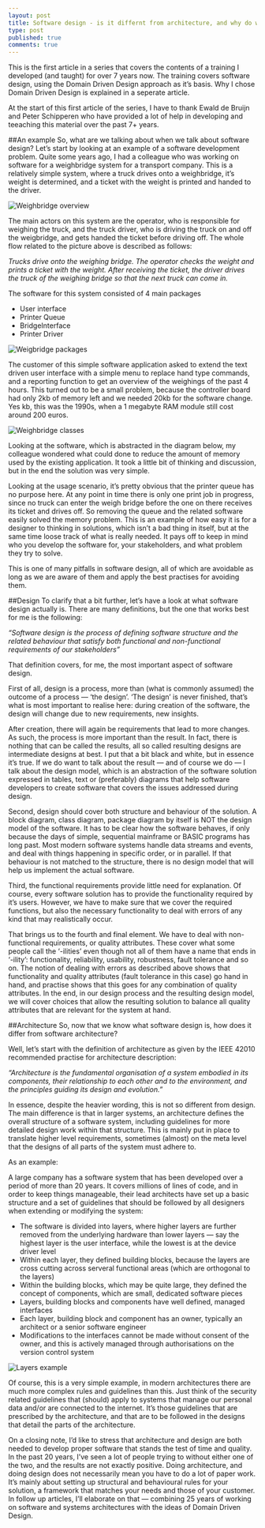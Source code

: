 ```yaml
---
layout: post
title: Software design - is it differnt from architecture, and why do we need it?
type: post
published: true
comments: true
---
```

This is the first article in a series that covers the contents of a training I developed (and taught) for over 7 years now. The training covers software design, using the Domain Driven Design approach as it’s basis. Why I chose Domain Driven Design is explained in a seperate article.

At the start of this first article of the series, I have to thank Ewald de Bruijn and Peter Schipperen who have provided a lot of help in developing and teeaching this material over the past 7+ years.

##An example
So, what are we talking about when we talk about software design? Let’s start by looking at an example of a software development problem.
Quite some years ago, I had a colleague who was working on software for a weighbridge system for a transport company. This is a relatively simple system, where a truck drives onto a weighbridge, it’s weight is determined, and a ticket with the weight is printed and handed to the driver.

![Weighbridge overview](https://dev-to-uploads.s3.amazonaws.com/i/9ngh429xlbn76r8vu27o.png)

The main actors on this system are the operator, who is responsible for weighing the truck, and the truck driver, who is driving the truck on and off the weigbridge, and gets handed the ticket before driving off.
The whole flow related to the picture above is described as follows:

*Trucks drive onto the weighing bridge. The operator checks the weight and prints a ticket with the weight. After receiving the ticket, the driver drives the truck of the weighing bridge so that the next truck can come in.*

The software for this system consisted of 4 main packages

* User interface
* Printer Queue
* BridgeInterface
* Printer Driver

![Weigbridge packages](https://dev-to-uploads.s3.amazonaws.com/i/bipqx81p0610ipru1x4g.png)

The customer of this simple software application asked to extend the text driven user interface with a simple menu to replace hand type commands, and a reporting function to get an overview of the weighings of the past 4 hours.
This turned out to be a small problem, because the controller board had only 2kb of memory left and we needed 20kb for the software change. Yes kb, this was the 1990s, when a 1 megabyte RAM module still cost around 200 euros.

![Weighbridge classes](https://dev-to-uploads.s3.amazonaws.com/i/gfj7508l6khmsbws27xq.png)

Looking at the software, which is abstracted in the diagram below, my colleague wondered what could done to reduce the amount of memory used by the existing application. It took a little bit of thinking and discussion, but in the end the solution was very simple.

Looking at the usage scenario, it’s pretty obvious that the printer queue has no purpose here. At any point in time there is only one print job in progress, since no truck can enter the weigh bridge before the one on there receives its ticket and drives off. So removing the queue and the related software easily solved the memory problem.
This is an example of how easy it is for a designer to thinking in solutions, which isn’t a bad thing in itself, but at the same time loose track of what is really needed. It pays off to keep in mind who you develop the software for, your stakeholders, and what problem they try to solve.

This is one of many pitfalls in software design, all of which are avoidable as long as we are aware of them and apply the best practises for avoiding them.

##Design
To clarify that a bit further, let’s have a look at what software design actually is. There are many definitions, but the one that works best for me is the following:

*“Software design is the process of defining software structure and the related behaviour that satisfy both functional and non-functional requirements of our stakeholders”*

That definition covers, for me, the most important aspect of software design.

First of all, design is a process, more than (what is commonly assumed) the outcome of a process — ‘the design’. ‘The design’ is never finished, that’s what is most important to realise here: during creation of the software, the design will change due to new requirements, new insights. 

After creation, there will again be requirements that lead to more changes. As such, the process is more important than the result. In fact, there is nothing that can be called the results, all so called resulting designs are intermediate designs at best. I put that a bit black and white, but in essence it’s true.
If we do want to talk about the result — and of course we do — I talk about the design model, which is an abstraction of the software solution expressed in tables, text or (preferably) diagrams that help software developers to create software that covers the issues addressed during design.

Second, design should cover both structure and behaviour of the solution. A block diagram, class diagram, package diagram by itself is NOT the design model of the software. It has to be clear how the software behaves, if only because the days of simple, sequential mainframe or BASIC programs has long past. Most modern software systems handle data streams and events, and deal with things happening in specific order, or in parallel. If that behaviour is not matched to the structure, there is no design model that will help us implement the actual software.

Third, the functional requirements provide little need for explanation. Of course, every software solution has to provide the functionality required by it’s users. However, we have to make sure that we cover the required functions, but also the necessary functionality to deal with errors of any kind that may realistically occur.

That brings us to the fourth and final element. We have to deal with non-functional requirements, or quality attributes. These cover what some people call the ‘-ilities’ even though not all of them have a name that ends in ‘-ility’: functionality, reliability, usability, robustness, fault tolerance and so on. The notion of dealing with errors as described above shows that functionality and quality attributes (fault tolerance in this case) go hand in hand, and practise shows that this goes for any combination of quality attributes.
In the end, in our design process and the resulting design model, we will cover choices that allow the resulting solution to balance all quality attributes that are relevant for the system at hand.

##Architecture
So, now that we know what software design is, how does it differ from software architecture?

Well, let’s start with the definition of architecture as given by the IEEE 42010 recommended practise for architecture description:

*“Architecture is the fundamental organisation of a system embodied in its components, their relationship to each other and to the environment, and the principles guiding its design and evolution.”*

In essence, despite the heavier wording, this is not so different from design. The main difference is that in larger systems, an architecture defines the overall structure of a software system, including guidelines for more detailed design work within that structure.
This is mainly put in place to translate higher level requirements, sometimes (almost) on the meta level that the designs of all parts of the system must adhere to.

As an example:

A large company has a software system that has been developed over a period of more than 20 years. It covers millions of lines of code, and in order to keep things manageable, their lead architects have set up a basic structure and a set of guidelines that should be followed by all designers when extending or modifying the system:

* The software is divided into layers, where higher layers are further removed from the underlying hardware than lower layers — say the highest layer is the user interface, while the lowest is at the device driver level
* Within each layer, they defined building blocks, because the layers are cross cutting across serveral functional areas (which are orthogonal to the layers)
* Within the building blocks, which may be quite large, they defined the concept of components, which are small, dedicated software pieces
* Layers, building blocks and components have well defined, managed interfaces
* Each layer, building block and component has an owner, typically an architect or a senior software engineer
* Modifications to the interfaces cannot be made without consent of the owner, and this is actively managed through authorisations on the version control system

![Layers example](https://dev-to-uploads.s3.amazonaws.com/i/h37z7neqfb0pdus7c6um.png)

Of course, this is a very simple example, in modern architectures there are much more complex rules and guidelines than this. Just think of the security related guidelines that (should) apply to systems that manage our personal data and/or are connected to the internet. It’s those guidelines that are prescribed by the architecture, and that are to be followed in the designs that detail the parts of the architecture.

On a closing note, I’d like to stress that architecture and design are both needed to develop proper software that stands the test of time and quality. In the past 20 years, I’ve seen a lot of people trying to without either one of the two, and the results are not exactly positive. Doing architecture, and doing design does not necessarily mean you have to do a lot of paper work. It’s mainly about setting up structural and behavioural rules for your solution, a framework that matches your needs and those of your customer. In follow up articles, I’ll elaborate on that — combining 25 years of working on software and systems architectures with the ideas of Domain Driven Design.


